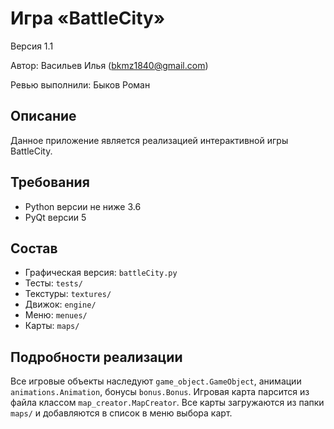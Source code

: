 # Игра «BattleCity»
Версия 1.1

Автор: Васильев Илья (bkmz1840@gmail.com)

Ревью выполнили: Быков Роман


## Описание
Данное приложение является реализацией интерактивной игры BattleCity.


## Требования
* Python версии не ниже 3.6
* PyQt версии 5


## Состав
* Графическая версия: `battleCity.py`
* Тесты: `tests/`
* Текстуры: `textures/`
* Движок: `engine/`
* Меню: `menues/`
* Карты: `maps/`


## Подробности реализации
Все игровые объекты наследуют `game_object.GameObject`, анимации `animations.Animation`, бонусы `bonus.Bonus`.
Игровая карта парсится из файла классом `map_creator.MapCreator`. Все карты загружаются из папки `maps/` и добавляются в список в меню выбора карт.
